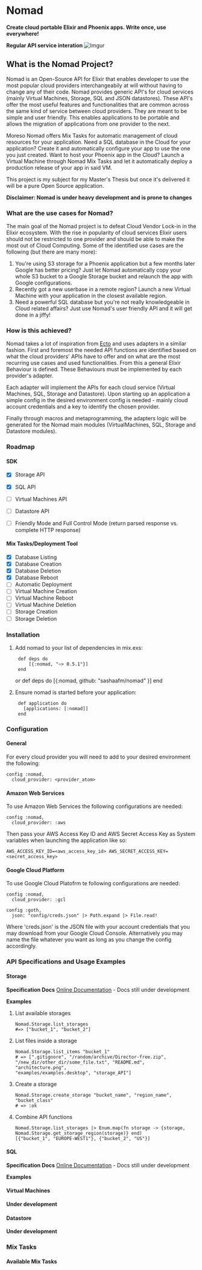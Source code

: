 # Nomad

**Create cloud portable Elixir and Phoenix apps. Write once, use everywhere!**

**Regular API service interation**
![Imgur](http://i.imgur.com/CKpiFFb.gif)

## What is the Nomad Project?
Nomad is an Open-Source API for Elixir that enables developer to use the most popular cloud providers interchangeabily at will without having to change any of their code. Nomad provides generic API's for cloud services (mainly Virtual Machines, Storage, SQL and JSON datastores). These API's offer the most useful features and functionalities that are common across the same kind of service between cloud providers. They are meant to be simple and user friendly. This enables applications to be portable and allows the migration of applications from one provider to the next.

Moreso Nomad offers Mix Tasks for automatic management of cloud resources for your application. Need a SQL database in the Cloud for your application? Create it and automatically configure your app to use the one you just created. Want to host your Phoenix app in the Cloud? Launch a Virtual Machine through Nomad Mix Tasks and let it automatically deploy a production release of your app in said VM.

This project is my subject for my Master's Thesis but once it's delivered it will be a pure Open Source application.

**Disclaimer: Nomad is under heavy development and is prone to changes**

### What are the use cases for Nomad?
The main goal of the Nomad project is to defeat Cloud Vendor Lock-in in the Elixir ecosystem. With the rise in popularity of cloud services Elixir users should not be restricted to one provider and should be able to make the most out of Cloud Computing. Some of the identified use cases are the following (but there are many more):

  1. You're using S3 storage for a Phoenix application but a few months later Google has better pricing? Just let Nomad automatically copy your whole S3 bucket to a Google Storage bucket and relaunch the app with Google configurations.
  2. Recently got a new userbase in a remote region? Launch a new Virtual Machine with your application in the closest available region.
  3. Need a powerful SQL database but you're not really knowledgeable in Cloud related affairs? Just use Nomad's user friendly API and it will get done in a jiffy!

### How is this achieved?
Nomad takes a lot of inspiration from [Ecto](https://github.com/elixir-lang/ecto) and uses adapters in a similar fashion. First and foremost the needed API functions are identified based on what the cloud providers' APIs have to offer and on what are the most recurring use cases and used functionalities. From this a general Elixir Behaviour is defined. These Behaviours must be implemented by each provider's adapter. 

Each adapter will implement the APIs for each cloud service (Virtual Machines, SQL, Storage and Datastore). Upon starting up an application a simple config in the desired environment config is needed - mainly cloud account credentials and a key to identify the chosen provider.

Finally through macros and metaprogramming, the adapters logic will be generated for the Nomad main modules (VirtualMachines, SQL, Storage and Datastore modules).

### Roadmap
#### SDK
- [x] Storage API 
- [x] SQL API
- [ ] Virtual Machines API
- [ ] Datastore API
- [ ] Friendly Mode and Full Control Mode (return parsed response vs. complete HTTP response)


#### Mix Tasks/Deployment Tool
- [x] Database Listing
- [x] Database Creation
- [x] Database Deletion
- [x] Database Reboot
- [ ] Automatic Deployment
- [ ] Virtual Machine Creation
- [ ] Virtual Machine Reboot
- [ ] Virtual Machine Deletion
- [ ] Storage Creation
- [ ] Storage Deletion

### Installation

  1. Add nomad to your list of dependencies in mix.exs:

          def deps do
              [{:nomad, "~> 0.5.1"}]
          end
        or
          def deps do 
              [{:nomad, github: "sashaafm/nomad" }]
            end

  2. Ensure nomad is started before your application:

          def application do
            [applications: [:nomad]]
          end

### Configuration
#### General
For every cloud provider you will need to add to your desired environment the following:

    config :nomad, 
      cloud_provider: <provider_atom>
      
#### Amazon Web Services
To use Amazon Web Services the following configurations are needed:

    config :nomad,
      cloud_provider: :aws
      
Then pass your AWS Access Key ID and AWS Secret Access Key as System variables when launching the application like so:

    AWS_ACCESS_KEY_ID=<aws_access_key_id> AWS_SECRET_ACCESS_KEY=<secret_access_key>
    
#### Google Cloud Platform
To use Google Cloud Platofrm te following configurations are needed:

    config :nomad,
      cloud_provider: :gcl
    
    config :goth, 
      json: "config/creds.json" |> Path.expand |> File.read!
      
Where 'creds.json' is the JSON file with your account credentials that you may download from your Google Cloud Console. Alternatively you may name the file whatever you want as long as you change the config accordingly.

### API Specifications and Usage Examples
#### Storage

**Specification Docs**
[Online Documentation](https://hexdocs.pm/nomad/Nomad.Storage.html) - Docs still under development

**Examples**


  1. List available storages

         Nomad.Storage.list_storages
         #=> ["bucket_1", "bucket_2"]
  
  2. List files inside a storage
  
         Nomad.Storage.list_items "bucket_1"
         # => [".gitignore", "/random/archive/Director-free.zip",
         "/new_dir/other_dir/some_file.txt", "README.md", "architecture.png",
         "examples/examples.desktop", "storage_API"]    
        
  3. Create a storage
    
         Nomad.Storage.create_storage "bucket_name", "region_name", "bucket_class"
         # => :ok

  4. Combine API functions

         Nomad.Storage.list_storages |> Enum.map(fn storage -> {storage, Nomad.Storage.get_storage_region(storage)} end)
         [{"bucket_1", "EUROPE-WEST1"}, {"bucket_2", "US"}]

  
#### SQL
**Specification Docs**
[Online Documentation](https://hexdocs.pm/nomad/Nomad.SQL.html) - Docs still under development

**Examples**

#### Virtual Machines
**Under development**

#### Datastore
**Under development**

### Mix Tasks

#### Available Mix Tasks



